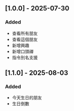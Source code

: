 ## [1.0.0] - 2025-07-30
### Added
- 查看所有朋友
- 查看這個朋友
- 新增興趣
- 新增口頭禪
- 指令別名支援

## [1.1.0] - 2025-08-03
### Added
- 今天生日的朋友
- 生日倒數